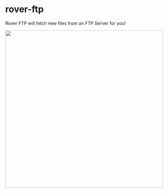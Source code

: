# rover-ftp
Rover FTP will fetch new files from an FTP Server for you!

<image src="https://raw.githubusercontent.com/codeandcats/rover-ftp/master/rover-ftp.png" width="500px" />
